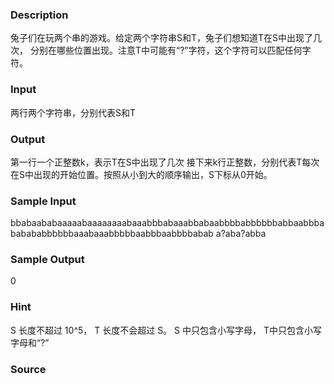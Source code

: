 
### Description
兔子们在玩两个串的游戏。给定两个字符串S和T，兔子们想知道T在S中出现了几次，
分别在哪些位置出现。注意T中可能有“?”字符，这个字符可以匹配任何字符。

### Input
两行两个字符串，分别代表S和T

### Output
第一行一个正整数k，表示T在S中出现了几次
接下来k行正整数，分别代表T每次在S中出现的开始位置。按照从小到大的顺序输出，S下标从0开始。

### Sample Input
bbabaababaaaaabaaaaaaaabaaabbbabaaabbabaabbbbabbbbbbabbaabbbababababbbbbbaaabaaabbbbbaabbbaabbbbabab
a?aba?abba

### Sample Output
0
### Hint
S 长度不超过 10^5， T 长度不会超过 S。 S 中只包含小写字母， T中只包含小写字母和“?”


### Source
